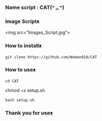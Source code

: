 ### Name script : CAT(˃ᆺ˂)
### Image Scriptᴥ︎︎︎
<img src="Images_Script.jpg">
### How to installᴥ︎︎︎
```
git clone https://github.com/Woman010/CAT
```
### How to useᴥ︎︎︎
```
cd CAT
```
chmod +x setup.sh
```
bash setup.sh
```
### Thank you for useᴥ︎︎︎
